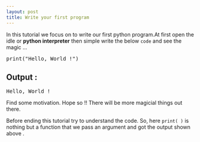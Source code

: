 ```yaml
---
layout: post
title: Write your first program
---
```


In this tutorial we focus on to write our first python program.At first open the idle or **python interpreter** then simple write the below `code` and see the magic ...

<pre>
print("Hello, World !")
</pre>
## Output :
<pre>
Hello, World !
</pre>

Find some motivation. Hope so !! There will be more magicial things out there.

Before ending this tutorial try to understand the code. So, here `print( )` is nothing but a function that we pass an argument and got the output shown above . 

